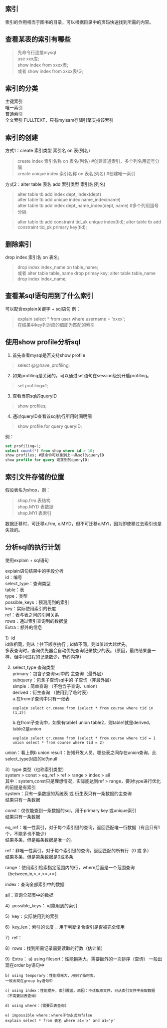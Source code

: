   
索引  
-----------
索引的作用相当于图书的目录，可以根据目录中的页码快速找到所需的内容。  
  
查看某表的索引有哪些
-----------  
> 先命令行连接mysql  
> use xxx库;  
> show index from xxxx表;  
或者
> show index from xxxx表\G;  


索引的分类
-----------
主键索引  
唯一索引  
普通索引  
全文索引 FULLTEXT，只有myisam存储引擎支持该索引    
  

索引的创建  
-----------
方式1：create 索引类型 索引名 on 表(列名)  
> create index 索引名称 on 表名(列名)          #创建普通索引，多个列名用逗号分隔   
> create unique index 索引名称 on 表名(列名)     #创建唯一索引  
  
方式2：alter table 表名 add 索引类型 索引名(列名)  
> alter table tb add index dept_index(dept)  
> alter table tb add unique index name_index(name)  
> alter table tb add index dept_name_index(dept, name)  #多个列用逗号分隔  

> alter table tb add constraint tid_uk unique index(tid);
> alter table tb add constraint tid_pk primary key(tid);
  
  
删除索引  
-----------
drop index 索引名 on 表名;  
> drop index index_name on table_name;   
或者
> alter table table_name drop primay key;
> alter table table_name drop index index_name;
   
    
查看某sql语句用到了什么索引
-----------
可以配合explain关键字 + sql语句
例：
> explain select * from user where username = 'xxxx';  
在结果中key列对应的值即为匹配的索引  

使用show profile分析sql
-----------
1) 首先查看mysql是否支持show profile   
> select @@have_profiling;  
2) 如果profiling是关闭的，可以通过set语句在session级别开启profiling。  
> set profiling=1;   
3) 查看当前sql的queryID  
> show profiles;  
4) 通过queryID查看该sql执行所用时间明细  
> show profile for query queryID;  

例：  
```sql
set profiling=1;
select count(*) from shop where id > 10;
show profiles; #该命令可以拿到上一条sql的queryID
show profile for query 刚拿到的queryID;
```  
  
  
索引文件存储的位置  
-----------
假设表名为shop，则：  
> shop.frm  表结构  
> shop.MYD  表数据  
> shop.MYI  表索引  
  
数据迁移时，可迁移x.frm, x.MYD，但不可迁移x.MYI，因为即使移过去索引也是失效的。  
  


分析sql的执行计划
-----------
使用explain + sql语句    

explain语句结果中的字段分析  
id：编号  
select_type：查询类型  
table：表  
type：类型  
possible_keys：预测用到的索引    
key：实际使用索引的长度  
ref：表与表之间的引用关系  
rows：通过索引查询到的数据量  
Extra：额外的信息  


1）id  
id值相同，则从上往下顺序执行；id值不同，则id值越大越优先。  
多表查询时，查询优先器会自动优先查询记录数少的表。（原因，最终结果虽一样，但中间过程的记录数少，节约内存）  
  
  
2) select_type  查询类型  
primary：包含子查询sql中的 主查询（最外层）    
subquery：包含子查询sql中的 子查询（非最外层）   
simple：简单查询 （不包含子查询、union）  
derived：衍生查询  （使用到了临时表）  
	a.在from子查询中只有一张表  
	```
	explain select cr.cname from (select * from course where tid in (1,2))
	```
	b.在from子查询中，如果有table1 union table2，则table1就是derived，table2是union  
	```
	explain select cr.cname from (select * from course where tid = 1 union select * from course where tid = 2)
	```
union：看上例b
union result：告知开发人员，哪些表之间存在union查询，此select_type对应的id为null   


3）type  类型（也称索引类型）  
system > const > eq_ref > ref > range > index > all  
其中：system,const只是理想情况，实际能达到ref > range，要对type进行优化的前提是有索引    
system：只有一条数据的系统表 或 衍生表只有一条数据的主查询  
结果只有一条数据  

const：仅仅能查到一条数据的sql，用于primary key 或unique索引  
结果只有一条数据  

eq_ref：唯一性索引，对于每个索引键的查询，返回匹配唯一行数据（有且只有1个，不能多也不能少）  
结果多条，但是每条数据是唯一的。  

ref：非唯一性索引，对于每个索引键的查询，返回匹配的所有行（0 或 多）  
结果多条，但是第条数据是0或多条  

range：使用索引检索指定范围内的行，where后面是一个范围查询（between,in,>,<,>=,<=）  

index：查询全部索引中的数据  

all：查询全部表中的数据  



4）possible_keys： 可能用到的索引  
  

5）key：实际使用到的索引    

6）key_len：索引的长度  ，用于判断复合索引是否被完全使用  

7）ref：

8）rows：找到所需记录需要读取的行数（估计值）

9）Extra：
	a) using filesort：性能损耗大，需要额外的一次排序（查询）
	一般出现在order by语句中

	b) using temporary：性能损耗大，用到了临时表。
	一般出现在group by语句中

	c) using index：性能提升，索引覆盖。原因：不读取原文件，只从索引文件中获取数据（不需要回表查询）

	d) using where：(需要回表查询)  

	e) impossible where：where子句永远为false
	explain select * from 表名 where a1='x' and a1='y'









































